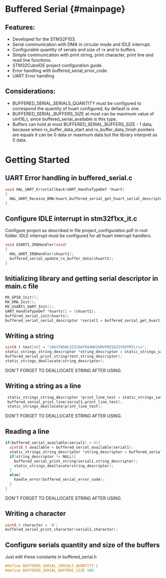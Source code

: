 Buffered Serial {#mainpage}
============

## Features:

 - Developed for the STM32F103.
 - Serial communication with DMA in circular mode and IDLE interrupt.
 - Configurable quantity of serials and size of rx and tx buffers.
 - Simple communication with print string, print character, print line and read line functions.
 - STM32CubeIDE project configuration guide.
 - Error handling with buffered_serial_error_code.
 - UART Error handling

## Considerations:

 - BUFFERED_SERIAL_SERIALS_QUANTITY must be configured to correspond the quantity of huart configured, by default is one.
 - BUFFERED_SERIAL_BUFFERS_SIZE at most can be maximum value of uint16_t, since buffered_serial_available is this type.
 - Buffers can hold at most BUFFERED_SERIAL_BUFFERS_SIZE - 1 data, because when rx_buffer_data_start and rx_buffer_data_finish pointers are equals it can be 0 data or maximum data but the library interpret as 0 data.

 # Getting Started

 ## UART Error handling in buffered_serial.c

 ```C
 void HAL_UART_ErrorCallback(UART_HandleTypeDef *huart)
 {
   HAL_UART_Receive_DMA(huart,buffered_serial_get_huart_serial_descriptor(huart)->rx_buffer,BUFFERED_SERIAL_BUFFERS_SIZE);
 }
 ```

 ## Configure IDLE interrupt in stm32f1xx_it.c

 Configure project as described in file project_configuration.pdf in root folder.
 IDLE interrupt must be configured for all huart interrupt handlers.

 ```C
 void USART1_IRQHandler(void)
 {
   HAL_UART_IRQHandler(&huart1);
   buffered_serial_update_rx_buffer_data(&huart1);
 }
 ```

 ## Initializing library and getting serial descriptor in main.c file

 ```C
 MX_GPIO_Init();
 MX_DMA_Init();
 MX_USART1_UART_Init();
 UART_HandleTypeDef *huarts[] = {&huart1};
 buffered_serial_init(huarts);
 buffered_serial_serial_descriptor *serial1 = buffered_serial_get_huart_serial_descriptor(&huart1);
 ```

 ## Writing a string

 ```C
 uint8_t test[40] = "2A6V7W5NL5ZZC6AYE84NKZ6MVFMZ5DZSYD9TM3\r\n";
 static_strings_string_descriptor *string_descriptor = static_strings_save(test);
 buffered_serial_print_string(test,string_descriptor);
 static_strings_deallocate(string_descriptor);
 ```

 DON'T FORGET TO DEALLOCATE STRING AFTER USING.

 ## Writing a string as a line

 ```C
  static_strings_string_descriptor *print_line_test = static_strings_save((uint8_t *)"this is not a line");
  buffered_serial_print_line(serial1,print_line_test);
  static_strings_deallocate(print_line_test);
 ```

 DON'T FORGET TO DEALLOCATE STRING AFTER USING.

 ## Reading a line

 ```C
 if(buffered_serial_available(serial1) > 0){
   uint16_t available = buffered_serial_available(serial1);
   static_strings_string_descriptor *string_descriptor = buffered_serial_read_line(serial1);
   if(string_descriptor != NULL){
     buffered_serial_print_string(serial1,string_descriptor);
     static_strings_deallocate(string_descriptor);
   }
   else{
     handle_error(buffered_serial_error_code);
   }
 }
 ```

 DON'T FORGET TO DEALLOCATE STRING AFTER USING.

 ## Writing a character

 ```C
 uint8_t character = 'A';
 buffered_serial_print_character(serial1,character);
 ```

 ## Configure serials quantity and size of the buffers

 Just edit these constants in buffered_serial.h

 ```C
 #define BUFFERED_SERIAL_SERIALS_QUANTITY 1
 #define BUFFERED_SERIAL_BUFFERS_SIZE 500
 ```
